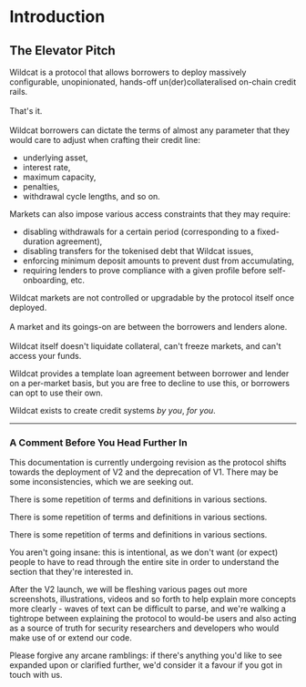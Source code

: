 # Introduction

## The Elevator Pitch <a href="#the-elevator-pitch" id="the-elevator-pitch"></a>

Wildcat is a protocol that allows borrowers to deploy massively configurable, unopinionated, hands-off un(der)collateralised on-chain credit rails.\
\
That's it.\
\
Wildcat borrowers can dictate the terms of almost any parameter that they would care to adjust when crafting their credit line:

* underlying asset,
* interest rate,
* maximum capacity,
* penalties,
* withdrawal cycle lengths, and so on.

Markets can also impose various access constraints that they may require:

* disabling withdrawals for a certain period (corresponding to a fixed-duration agreement),
* disabling transfers for the tokenised debt that Wildcat issues,
* enforcing minimum deposit amounts to prevent dust from accumulating,
* requiring lenders to prove compliance with a given profile before self-onboarding, etc.

Wildcat markets are not controlled or upgradable by the protocol itself once deployed.\
\
A market and its goings-on are between the borrowers and lenders alone.\
\
Wildcat itself doesn't liquidate collateral, can't freeze markets, and can't access your funds.

Wildcat provides a template loan agreement between borrower and lender on a per-market basis, but you are free to decline to use this, or borrowers can opt to use their own.

Wildcat exists to create credit systems _by you_, _for you_.



***



### ​A Comment Before You Head Further In <a href="#undefined" id="undefined"></a>

This documentation is currently undergoing revision as the protocol shifts towards the deployment of V2 and the deprecation of V1. There may be some inconsistencies, which we are seeking out.

There is some repetition of terms and definitions in various sections.

There is some repetition of terms and definitions in various sections.

There is some repetition of terms and definitions in various sections.

You aren't going insane: this is intentional, as we don't want (or expect) people to have to read through the entire site in order to understand the section that they're interested in.

After the V2 launch, we will be fleshing various pages out more screenshots, illustrations, videos and so forth to help explain more concepts more clearly - waves of text can be difficult to parse, and we're walking a tightrope between explaining the protocol to would-be users and also acting as a source of truth for security researchers and developers who would make use of or extend our code.

Please forgive any arcane ramblings: if there's anything you'd like to see expanded upon or clarified further, we'd consider it a favour if you got in touch with us.

​​
